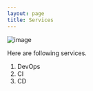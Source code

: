 ```yaml
---
layout: page
title: Services
---
```


![image](https://c1.sfdcstatic.com/content/dam/blogs/ca/Blog%20Posts/Every-Task-a-Customer-Service-Rep-Must-Do-opengraph.png)

Here are following services.

1. DevOps
2. CI
3. CD